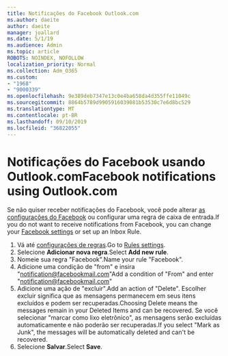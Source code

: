 ```yaml
---
title: Notificações do Facebook Outlook.com
ms.author: daeite
author: daeite
manager: joallard
ms.date: 5/1/19
ms.audience: Admin
ms.topic: article
ROBOTS: NOINDEX, NOFOLLOW
localization_priority: Normal
ms.collection: Adm_O365
ms.custom:
- "1968"
- "9000339"
ms.openlocfilehash: 9e389deb7347e13c0e4ba658da4d355ffe11049c
ms.sourcegitcommit: 8864b5789d9905916039081b53530c7e6d8bc529
ms.translationtype: MT
ms.contentlocale: pt-BR
ms.lasthandoff: 09/10/2019
ms.locfileid: "36822055"
---
```

# <a name="facebook-notifications-using-outlookcom"></a><span data-ttu-id="9f263-102">Notificações do Facebook usando Outlook.com</span><span class="sxs-lookup"><span data-stu-id="9f263-102">Facebook notifications using Outlook.com</span></span>

<span data-ttu-id="9f263-103">Se não quiser receber notificações do Facebook, você pode alterar [as configurações do Facebook](https://aka.ms/facebook-notifications-settings) ou configurar uma regra de caixa de entrada.</span><span class="sxs-lookup"><span data-stu-id="9f263-103">If you do not want to receive notifications from Facebook, you can change your [Facebook settings](https://aka.ms/facebook-notifications-settings) or set up an Inbox Rule.</span></span>

1. <span data-ttu-id="9f263-104">Vá até [configurações de regras](https://outlook.live.com/mail/options/mail/rules/inboxRules).</span><span class="sxs-lookup"><span data-stu-id="9f263-104">Go to [Rules settings](https://outlook.live.com/mail/options/mail/rules/inboxRules).</span></span>
1. <span data-ttu-id="9f263-105">Selecione **Adicionar nova regra**.</span><span class="sxs-lookup"><span data-stu-id="9f263-105">Select **Add new rule**.</span></span>
1. <span data-ttu-id="9f263-106">Nomeie sua regra "Facebook".</span><span class="sxs-lookup"><span data-stu-id="9f263-106">Name your rule "Facebook".</span></span>
1. <span data-ttu-id="9f263-107">Adicione uma condição de "from" e insira "notification@facebookmail.com"</span><span class="sxs-lookup"><span data-stu-id="9f263-107">Add a condition of "From" and enter "notification@facebookmail.com"</span></span>
1. <span data-ttu-id="9f263-108">Adicione uma ação de "excluir".</span><span class="sxs-lookup"><span data-stu-id="9f263-108">Add an action of "Delete".</span></span> <span data-ttu-id="9f263-109">Escolher excluir significa que as mensagens permanecem em seus itens excluídos e podem ser recuperadas.</span><span class="sxs-lookup"><span data-stu-id="9f263-109">Choosing Delete means the messages remain in your Deleted Items and can be recovered.</span></span> <span data-ttu-id="9f263-110">Se você selecionar "marcar como lixo eletrônico", as mensagens serão excluídas automaticamente e não poderão ser recuperadas.</span><span class="sxs-lookup"><span data-stu-id="9f263-110">If you select "Mark as Junk", the messages will be automatically deleted and can't be recovered.</span></span>
1. <span data-ttu-id="9f263-111">Selecione **Salvar**.</span><span class="sxs-lookup"><span data-stu-id="9f263-111">Select **Save**.</span></span>